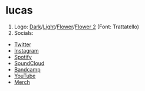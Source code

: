 # lucas

1. Logo: [Dark](https://cdn.discordapp.com/attachments/984966539499417661/984967167625797682/9794D945-2BC0-4B39-BFA6-C3F848B5D1FF.png)/[Light](https://cdn.discordapp.com/attachments/984966539499417661/984967167881658398/57EABCEB-F10B-4419-8766-136242E8F80E.png)/[Flower](https://cdn.discordapp.com/attachments/984966539499417661/984967614201753680/CB42881A-E25E-453D-B0AC-6E1D4EB42D13.png)/[Flower 2](https://cdn.discordapp.com/attachments/984966539499417661/985725578021834792/Lucas_Flower_Transparent.png) (Font: Trattatello)
2. Socials:
  - [Twitter](https://twitter.com/LucasHolyDJ)
  - [Instagram](https://www.instagram.com/lucasholydj/)
  - [Spotify](https://open.spotify.com/user/31t7od6d4swegprxwmk743al377i?si=8364004d39bd4936)
  - [SoundCloud](https://soundcloud.com/lucasholydj)
  - [Bandcamp](https://lucasholydj.bandcamp.com/)
  - [YouTube](https://www.youtube.com/channel/UCtUo--nUqJC3kqaGpdSRAEw)
  - [Merch](https://vibefest.creator-spring.com/listing/lucas-debut-collection-class)

